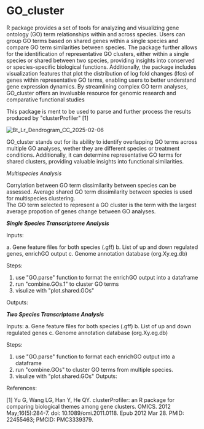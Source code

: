 # GO_cluster

R package provides a set of tools for analyzing and visualizing gene ontology (GO) term relationships within and across species. Users can group GO terms based on shared genes within a single species and compare GO term similarities between species. The package further allows for the identification of representative GO clusters, either within a single species or shared between two species, providing insights into conserved or species-specific biological functions. Additionally, the package includes visualization features that plot the distribution of log fold changes (lfcs) of genes within representative GO terms, enabling users to better understand gene expression dynamics. By streamlining complex GO term analyses, GO_cluster offers an invaluable resource for genomic research and comparative functional studies

This package is ment to be used to parse and further process the results produced by "clusterProfiler" [1]

![Bt_Lr_Dendrogram_CC_2025-02-06](https://github.com/user-attachments/assets/e8ecedd2-f65f-4ca7-a3e6-6dba2e04c16f)

GO_cluster stands out for its ability to identify overlapping GO terms across multiple GO analyses, wether they are different species or treatment conditions. Additionally, it can determine representative GO terms for shared clusters, providing valuable insights into functional similarities. 

*Multispecies Analysis*

Corrylation between GO term dissimilarity between species can be assessed. Average shared GO term dissimilarity between species is used for multispecies clustering.  
The GO term selected to represent a GO cluster is the term with the largest average propotion of genes change between GO analyses. 


***Single Species Transcriptome Analysis***

Inputs:

a. Gene feature files for both species (.gff) 
b. List of up and down regulated genes, enrichGO output 
c. Genome annotation database (org.Xy.eg.db)

Steps:
1. use "GO.parse" function to format the enrichGO output into a dataframe
2. run "combine.GOs.1" to cluster GO terms 
3. visulize with "plot.shared.GOs"

Outputs: 

***Two Species Transcriptome Analysis***

Inputs:
a. Gene feature files for both species (.gff) 
b. List of up and down regulated genes 
c. Genome annotation database (org.Xy.eg.db)

Steps:
1. use "GO.parse" function to format each enrichGO output into a dataframe
3. run "combine.GOs" to cluster GO terms from multiple species. 
4. visulize with "plot.shared.GOs"
Outputs: 


References:

[1] Yu G, Wang LG, Han Y, He QY. clusterProfiler: an R package for comparing biological themes among gene clusters. OMICS. 2012 May;16(5):284-7. doi: 10.1089/omi.2011.0118. Epub 2012 Mar 28. PMID: 22455463; PMCID: PMC3339379.

